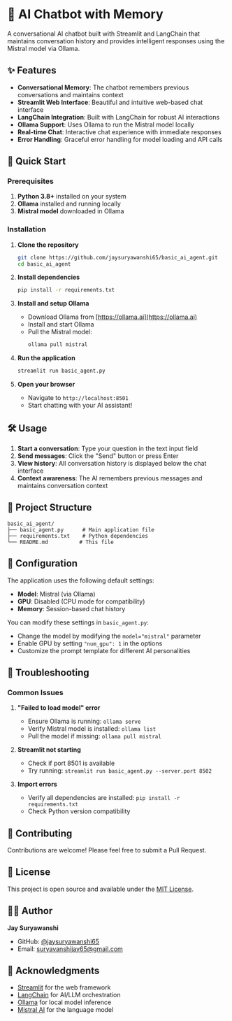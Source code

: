 # 🧠 AI Chatbot with Memory

A conversational AI chatbot built with Streamlit and LangChain that maintains conversation history and provides intelligent responses using the Mistral model via Ollama.

## ✨ Features

- **Conversational Memory**: The chatbot remembers previous conversations and maintains context
- **Streamlit Web Interface**: Beautiful and intuitive web-based chat interface
- **LangChain Integration**: Built with LangChain for robust AI interactions
- **Ollama Support**: Uses Ollama to run the Mistral model locally
- **Real-time Chat**: Interactive chat experience with immediate responses
- **Error Handling**: Graceful error handling for model loading and API calls

## 🚀 Quick Start

### Prerequisites

1. **Python 3.8+** installed on your system
2. **Ollama** installed and running locally
3. **Mistral model** downloaded in Ollama

### Installation

1. **Clone the repository**
   ```bash
   git clone https://github.com/jaysuryawanshi65/basic_ai_agent.git
   cd basic_ai_agent
   ```

2. **Install dependencies**
   ```bash
   pip install -r requirements.txt
   ```

3. **Install and setup Ollama**
   - Download Ollama from [https://ollama.ai](https://ollama.ai)
   - Install and start Ollama
   - Pull the Mistral model:
     ```bash
     ollama pull mistral
     ```

4. **Run the application**
   ```bash
   streamlit run basic_agent.py
   ```

5. **Open your browser**
   - Navigate to `http://localhost:8501`
   - Start chatting with your AI assistant!

## 🛠️ Usage

1. **Start a conversation**: Type your question in the text input field
2. **Send messages**: Click the "Send" button or press Enter
3. **View history**: All conversation history is displayed below the chat interface
4. **Context awareness**: The AI remembers previous messages and maintains conversation context

## 📁 Project Structure

```
basic_ai_agent/
├── basic_agent.py      # Main application file
├── requirements.txt    # Python dependencies
└── README.md          # This file
```

## 🔧 Configuration

The application uses the following default settings:
- **Model**: Mistral (via Ollama)
- **GPU**: Disabled (CPU mode for compatibility)
- **Memory**: Session-based chat history

You can modify these settings in `basic_agent.py`:
- Change the model by modifying the `model="mistral"` parameter
- Enable GPU by setting `"num_gpu": 1` in the options
- Customize the prompt template for different AI personalities

## 🐛 Troubleshooting

### Common Issues

1. **"Failed to load model" error**
   - Ensure Ollama is running: `ollama serve`
   - Verify Mistral model is installed: `ollama list`
   - Pull the model if missing: `ollama pull mistral`

2. **Streamlit not starting**
   - Check if port 8501 is available
   - Try running: `streamlit run basic_agent.py --server.port 8502`

3. **Import errors**
   - Verify all dependencies are installed: `pip install -r requirements.txt`
   - Check Python version compatibility

## 🤝 Contributing

Contributions are welcome! Please feel free to submit a Pull Request.

## 📄 License

This project is open source and available under the [MIT License](LICENSE).

## 👨‍💻 Author

**Jay Suryawanshi**
- GitHub: [@jaysuryawanshi65](https://github.com/jaysuryawanshi65)
- Email: suryavanshijay65@gmail.com

## 🙏 Acknowledgments

- [Streamlit](https://streamlit.io/) for the web framework
- [LangChain](https://langchain.com/) for AI/LLM orchestration
- [Ollama](https://ollama.ai/) for local model inference
- [Mistral AI](https://mistral.ai/) for the language model 